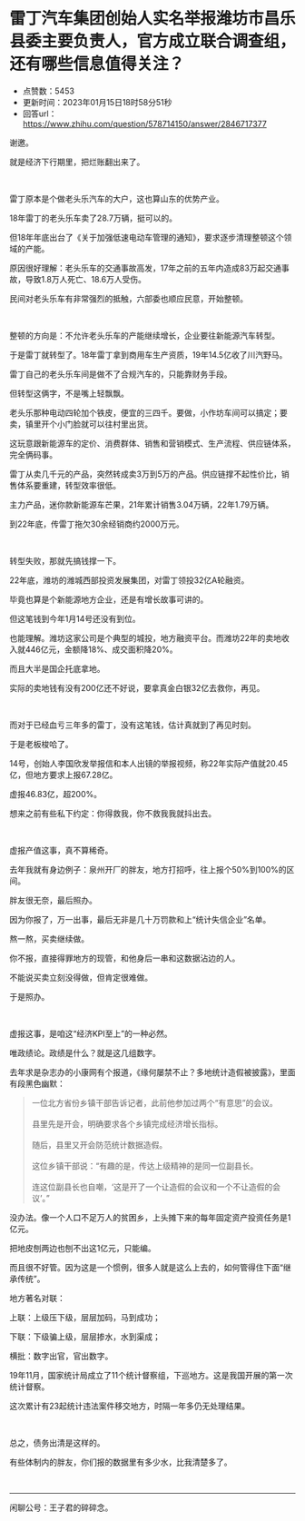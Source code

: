 # 雷丁汽车集团创始人实名举报潍坊市昌乐县委主要负责人，官方成立联合调查组，还有哪些信息值得关注？
- 点赞数：5453
- 更新时间：2023年01月15日18时58分51秒
- 回答url：https://www.zhihu.com/question/578714150/answer/2846717377
<body>
 <p data-pid="bFDburfr">谢邀。</p>
 <p data-pid="zqmfXZDP">就是经济下行期里，把烂账翻出来了。</p>
 <p class="ztext-empty-paragraph"><br></p>
 <p data-pid="ClsW9knl">雷丁原本是个做老头乐汽车的大户，这也算山东的优势产业。</p>
 <p data-pid="N8RRvu3I">18年雷丁的老头乐车卖了28.7万辆，挺可以的。</p>
 <p data-pid="b2Q8m-_Q">但18年年底出台了《关于加强低速电动车管理的通知》，要求逐步清理整顿这个领域的产能。</p>
 <p data-pid="0kjKdrma">原因很好理解：老头乐车的交通事故高发，17年之前的五年内造成83万起交通事故，导致1.8万人死亡、18.6万人受伤。</p>
 <p data-pid="KSy_HM51">民间对老头乐车有非常强烈的抵触，六部委也顺应民意，开始整顿。</p>
 <p class="ztext-empty-paragraph"><br></p>
 <p data-pid="s38Fn5oO">整顿的方向是：不允许老头乐车的产能继续增长，企业要往新能源汽车转型。</p>
 <p data-pid="QizoIPoD">于是雷丁就转型了。18年雷丁拿到商用车生产资质，19年14.5亿收了川汽野马。</p>
 <p data-pid="nQWL5Wet">雷丁自己的老头乐车间是做不了合规汽车的，只能靠财务手段。</p>
 <p data-pid="jsVTCWdN">但转型这俩字，不是嘴上轻飘飘。</p>
 <p data-pid="pTzsS-CS">老头乐那种电动四轮加个铁皮，便宜的三四千。要做，小作坊车间可以搞定；要卖，镇里开个小门脸就可以往村里出货。</p>
 <p data-pid="sMz8TRC8">这玩意跟新能源车的定价、消费群体、销售和营销模式、生产流程、供应链体系，完全俩码事。</p>
 <p data-pid="N6HYw_qx">雷丁从卖几千元的产品，突然转成卖3万到5万的产品。供应链撑不起性价比，销售体系要重建，转型效率很低。</p>
 <p data-pid="gphX1Lyd">主力产品，迷你款新能源车芒果，21年累计销售3.04万辆，22年1.79万辆。</p>
 <p data-pid="q_tPDVtU">到22年底，传雷丁拖欠30余经销商约2000万元。</p>
 <p class="ztext-empty-paragraph"><br></p>
 <p data-pid="O7RAWJrd">转型失败，那就先搞钱撑一下。</p>
 <p data-pid="DE4yAREF">22年底，潍坊的潍城西部投资发展集团，对雷丁领投32亿A轮融资。</p>
 <p data-pid="CLknSyE-">毕竟也算是个新能源地方企业，还是有增长故事可讲的。</p>
 <p data-pid="V14mbn54">但这笔钱到今年1月14号还没有到位。</p>
 <p data-pid="jxU9CKrR">也能理解。潍坊这家公司是个典型的城投，地方融资平台。而潍坊22年的卖地收入就446亿元，金额降18%、成交面积降20%。</p>
 <p data-pid="W-yY6yvA">而且大半是国企托底拿地。</p>
 <p data-pid="-mnZuOKn">实际的卖地钱有没有200亿还不好说，要拿真金白银32亿去救你，再见。</p>
 <p class="ztext-empty-paragraph"><br></p>
 <p data-pid="W6d1q_jI">而对于已经血亏三年多的雷丁，没有这笔钱，估计真就到了再见时刻。</p>
 <p data-pid="RiqDa9eb">于是老板梭哈了。</p>
 <p data-pid="vMaZXqn5">14号，创始人李国欣发举报信和本人出镜的举报视频，称22年实际产值就20.45亿，但地方要求上报67.28亿。</p>
 <p data-pid="D2CfgMSe">虚报46.83亿，超200%。</p>
 <p data-pid="CygGpJC4">想来之前有些私下约定：你得救我，你不救我我就抖出去。</p>
 <p class="ztext-empty-paragraph"><br></p>
 <p data-pid="Kp5LbHI2">虚报产值这事，真不算稀奇。</p>
 <p data-pid="ET0bfj7S">去年我就有身边例子：泉州开厂的胖友，地方打招呼，往上报个50%到100%的区间。</p>
 <p data-pid="yiPh_9ac">胖友很无奈，最后照办。</p>
 <p data-pid="J17QXtzz">因为你报了，万一出事，最后无非是几十万罚款和上“统计失信企业”名单。</p>
 <p data-pid="V_ZOZ5oH">熬一熬，买卖继续做。</p>
 <p data-pid="i4TWQC-b">你不报，直接得罪地方的现管，和他身后一串和这数据沾边的人。</p>
 <p data-pid="lA8dhXUX">不能说买卖立刻没得做，但肯定很难做。</p>
 <p data-pid="vB58bUMZ">于是照办。</p>
 <p class="ztext-empty-paragraph"><br></p>
 <p data-pid="xrQHr3vM">虚报这事，是咱这“经济KPI至上”的一种必然。</p>
 <p data-pid="LoE_hmE_">唯政绩论。政绩是什么？就是这几组数字。</p>
 <p data-pid="jZ5ghlnV">去年求是杂志办的小康网有个报道，《缘何屡禁不止？多地统计造假被披露》，里面有段黑色幽默：</p>
 <blockquote data-pid="wYGN_WLJ">
  一位北方省份乡镇干部告诉记者，此前他参加过两个“有意思”的会议。
  <br>
  <br>
  县里先是开会，明确要求各个乡镇完成经济增长指标。
  <br>
  <br>
  随后，县里又开会防范统计数据造假。
  <br>
  <br>
  这位乡镇干部说：“有趣的是，传达上级精神的是同一位副县长。
  <br>
  <br>
  连这位副县长也自嘲，‘这是开了一个让造假的会议和一个不让造假的会议’。”
 </blockquote>
 <p data-pid="wMOsBiCy">没办法。像一个人口不足万人的贫困乡，上头摊下来的每年固定资产投资任务是1亿元。</p>
 <p data-pid="NnQ-lUSa">把地皮刨两边也刨不出这1亿元，只能编。</p>
 <p data-pid="v-9ccCjW">而且很不好管。因为这是一个惯例，很多人就是这么上去的，如何管得住下面“继承传统”。</p>
 <p data-pid="4EZEW-XO">地方著名对联：</p>
 <p data-pid="EA2ZkRMx">上联：上级压下级，层层加码，马到成功；</p>
 <p data-pid="Mh0ilzi9">下联：下级骗上级，层层掺水，水到渠成；</p>
 <p data-pid="0qMSxYbe">横批：数字出官，官出数字。</p>
 <p data-pid="nA_JGKhq">19年11月，国家统计局成立了11个统计督察组，下巡地方。这是我国开展的第一次统计督察。</p>
 <p data-pid="pcXe0WDz">这次累计有23起统计违法案件移交地方，时隔一年多仍无处理结果。</p>
 <p class="ztext-empty-paragraph"><br></p>
 <p data-pid="NW1bhtmH">总之，债务出清是这样的。</p>
 <p data-pid="RhhKYgmr">有些体制内的胖友，你们报的数据里有多少水，比我清楚多了。</p>
 <p class="ztext-empty-paragraph"><br></p>
 <hr>
 <p data-pid="dhhHOviJ">闲聊公号：王子君的碎碎念。</p>
 <p></p>
</body>